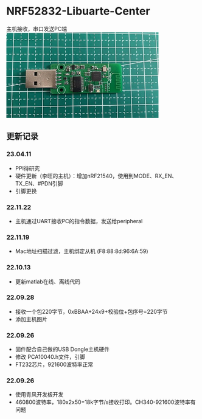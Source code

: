 # NRF52832-Libuarte-Center
主机接收，串口发送PC端  
![](/Image/USB_Dongle.jpg)  

## 更新记录
### 23.04.11
- PPI待研究
- 硬件更新（李旺的主机）：增加nRF21540，使用到MODE、RX_EN、TX_EN、#PDN引脚
- 引脚更换

### 22.11.22
- 主机通过UART接收PC的指令数据，发送给peripheral

### 22.11.19
- Mac地址扫描过滤，主机绑定从机 (F8:88:8d:96:6A:59)

### 22.10.13
- 更新matlab在线、离线代码

### 22.09.28
- 接收一个包220字节，0xBBAA+24x9+校验位+包序号=220字节
- 添加主机图片

### 22.09.26
- 固件配合自己做的USB Dongle主机硬件
- 修改 PCA10040.h文件，引脚
- FT232芯片，921600波特率正常

### 22.09.26
- 使用青风开发板开发
- 460800波特率，180x2x50=18k字节/s接收打印。CH340-921600波特率有问题

